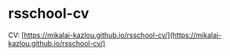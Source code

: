 # rsschool-cv
CV: [https://mikalai-kazlou.github.io/rsschool-cv/](https://mikalai-kazlou.github.io/rsschool-cv/)
